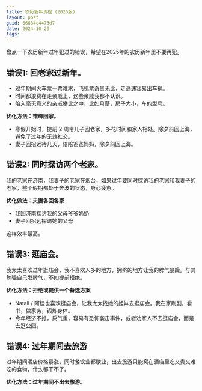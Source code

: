 ```yaml
---
title: 农历新年流程 (2025版)
layout: post
guid: 66634c4473d7
date: 2024-10-29
tags:
---
```


盘点一下农历新年过年犯过的错误，希望在2025年的农历新年里不要再犯。

## 错误1: 回老家过新年。


- 过年期间火车票一票难求，飞机票奇贵无比，走高速容易出车祸。
- 时间都浪费在走亲戚上，这些亲戚我都不认识。
- 陷入毫无意义的亲戚攀比之中，比如月薪，房子大小，车的型号。

**优化方法：错峰回家。**

- 寒假开始时，提前 2 周带儿子回老家，多花时间和家人相处。除夕前回上海，避免了过年的无效社交。
- 妻子回招远待几天，陪陪爸爸妈妈，除夕前回上海。

## 错误2: 同时探访两个老家。

我的老家在济南，我妻子的老家在烟台，如果过年要同时探访我的老家和我妻子的老家，整个假期都处于奔波的状态，身心疲惫。

**优化做法：夫妻各回各家**

- 我回济南探访我的父母爷爷奶奶
- 妻子回招远探访她的父母

这样效率最高。

## 错误3: 逛庙会。

我太太喜欢过年逛庙会，我不喜欢人多的地方，拥挤的地方让我的脾气暴躁。与其勉强自己发脾气，不如提前拒绝。

**优化方法：拒绝或提供一个备选方案**

- Natali / 阿桂也喜欢逛庙会，让我太太找她的姐妹去逛庙会。我在家刷剧，看书，做家务，锻炼身体。
- 今年经济不好，戾气重，容易有恐怖袭击事件，或者劝家人不去逛庙会，而是去逛公园。


## 错误4: 过年期间去旅游

过年期间酒店价格暴涨，同时餐饮业都歇业，出去旅游只能窝在酒店里吃又贵又难吃的食物，什么都干不了。

**优化方法：过年期间不出去旅游。**
